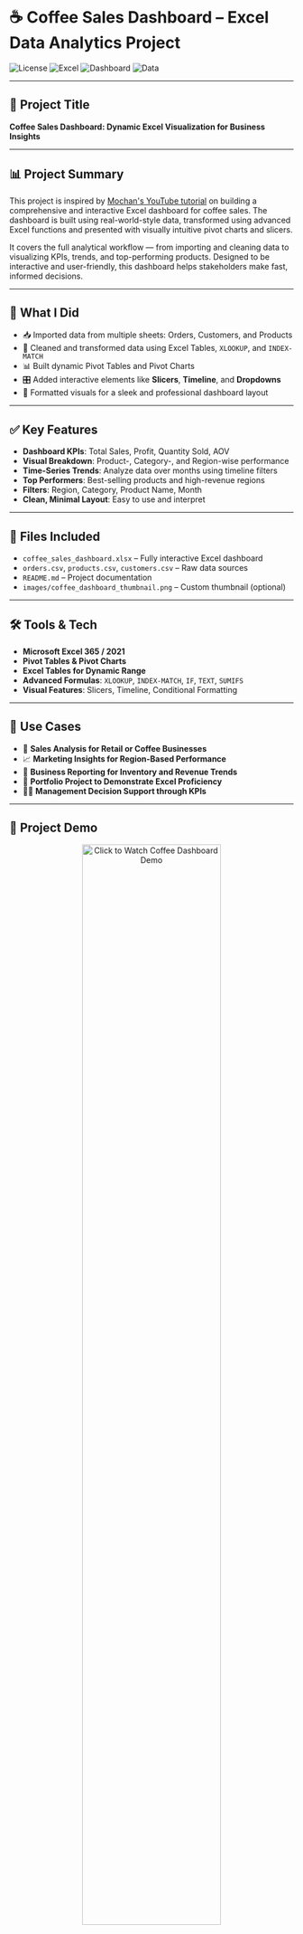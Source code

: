 # ☕ Coffee Sales Dashboard – Excel Data Analytics Project

![License](https://img.shields.io/badge/License-MIT-green)
![Excel](https://img.shields.io/badge/Built%20with-Microsoft%20Excel-darkgreen)
![Dashboard](https://img.shields.io/badge/Interactive-Dashboard-blue)
![Data](https://img.shields.io/badge/Sales%20Data-Coffee%20Business-orange)

---

## 📌 Project Title

**Coffee Sales Dashboard: Dynamic Excel Visualization for Business Insights**

---

## 📊 Project Summary

This project is inspired by [Mochan's YouTube tutorial](https://www.youtube.com/watch?v=m13o5aqeCbM) on building a comprehensive and interactive Excel dashboard for coffee sales. The dashboard is built using real-world-style data, transformed using advanced Excel functions and presented with visually intuitive pivot charts and slicers.

It covers the full analytical workflow — from importing and cleaning data to visualizing KPIs, trends, and top-performing products. Designed to be interactive and user-friendly, this dashboard helps stakeholders make fast, informed decisions.

---

## 🚀 What I Did

- 📥 Imported data from multiple sheets: Orders, Customers, and Products
- 🧹 Cleaned and transformed data using Excel Tables, `XLOOKUP`, and `INDEX-MATCH`
- 📊 Built dynamic Pivot Tables and Pivot Charts
- 🎛️ Added interactive elements like **Slicers**, **Timeline**, and **Dropdowns**
- 🎨 Formatted visuals for a sleek and professional dashboard layout

---

## ✅ Key Features

- **Dashboard KPIs**: Total Sales, Profit, Quantity Sold, AOV
- **Visual Breakdown**: Product-, Category-, and Region-wise performance
- **Time-Series Trends**: Analyze data over months using timeline filters
- **Top Performers**: Best-selling products and high-revenue regions
- **Filters**: Region, Category, Product Name, Month
- **Clean, Minimal Layout**: Easy to use and interpret

---

## 📁 Files Included

- `coffee_sales_dashboard.xlsx` – Fully interactive Excel dashboard
- `orders.csv`, `products.csv`, `customers.csv` – Raw data sources
- `README.md` – Project documentation
- `images/coffee_dashboard_thumbnail.png` – Custom thumbnail (optional)

---

## 🛠️ Tools & Tech

- **Microsoft Excel 365 / 2021**
- **Pivot Tables & Pivot Charts**
- **Excel Tables for Dynamic Range**
- **Advanced Formulas**: `XLOOKUP`, `INDEX-MATCH`, `IF`, `TEXT`, `SUMIFS`
- **Visual Features**: Slicers, Timeline, Conditional Formatting

---

## 🧠 Use Cases

- 🛒 **Sales Analysis for Retail or Coffee Businesses**
- 📈 **Marketing Insights for Region-Based Performance**
- 🧾 **Business Reporting for Inventory and Revenue Trends**
- 🎯 **Portfolio Project to Demonstrate Excel Proficiency**
- 🧑‍💼 **Management Decision Support through KPIs**

---

## 🎥 Project Demo

<p align="center">
  <a href="https://www.youtube.com/watch?v=m13o5aqeCbM" target="_blank">
    <img src="images/coffee_dashboard_thumbnail.png" width="70%" alt="Click to Watch Coffee Dashboard Demo">
  </a>
</p>

---

## 📄 License

This project is licensed under the MIT License – see the [LICENSE](LICENSE) file for details.

---

## 🙌 Acknowledgments

- [Mochan’s YouTube Tutorial](https://www.youtube.com/watch?v=m13o5aqeCbM) – Source of inspiration  
- Microsoft Excel community and dashboard creators worldwide  
- Coffee ☕ — for keeping analysts awake 😄

---
